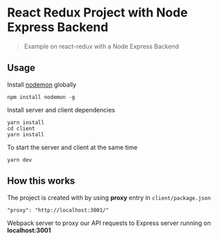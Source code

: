 # React Redux Project with Node Express Backend

> Example on react-redux with a Node Express Backend

## Usage

Install [nodemon](https://github.com/remy/nodemon) globally

```
npm install nodemon -g
```

Install server and client dependencies

```
yarn install
cd client
yarn install
```

To start the server and client at the same time

```
yarn dev
```

## How this works

The project is created with by using **proxy** entry in `client/package.json`

``` 
"proxy": "http://localhost:3001/"
```

Webpack server to proxy our API requests to Express server running on **localhost:3001**
